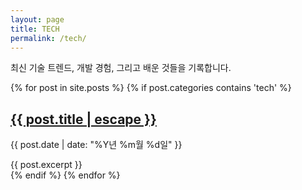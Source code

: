 ```yaml
---
layout: page
title: TECH
permalink: /tech/
---
```


최신 기술 트렌드, 개발 경험, 그리고 배운 것들을 기록합니다.

<div class="post-list">
{% for post in site.posts %}
  {% if post.categories contains 'tech' %}
  <article class="post-preview">
    <h2>
      <a href="{{ post.url | relative_url }}">{{ post.title | escape }}</a>
    </h2>
    <p class="post-meta">
      <time datetime="{{ post.date | date_to_xmlschema }}">{{ post.date | date: "%Y년 %m월 %d일" }}</time>
    </p>
    <div class="post-excerpt">
      {{ post.excerpt }}
    </div>
  </article>
  {% endif %}
{% endfor %}
</div>
